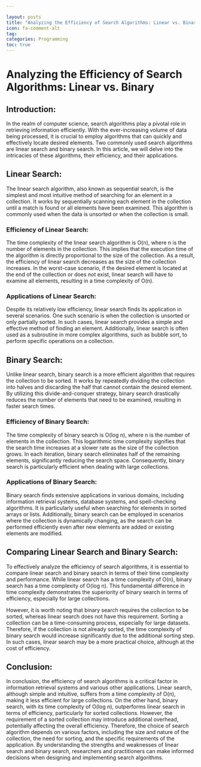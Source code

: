 ```yaml
---

layout: posts
title: "Analyzing the Efficiency of Search Algorithms: Linear vs. Binary"
icon: fa-comment-alt
tag:      
categories: Programming
toc: true
---
```




# Analyzing the Efficiency of Search Algorithms: Linear vs. Binary

## Introduction:
In the realm of computer science, search algorithms play a pivotal role in retrieving information efficiently. With the ever-increasing volume of data being processed, it is crucial to employ algorithms that can quickly and effectively locate desired elements. Two commonly used search algorithms are linear search and binary search. In this article, we will delve into the intricacies of these algorithms, their efficiency, and their applications.

## Linear Search:
The linear search algorithm, also known as sequential search, is the simplest and most intuitive method of searching for an element in a collection. It works by sequentially scanning each element in the collection until a match is found or all elements have been examined. This algorithm is commonly used when the data is unsorted or when the collection is small.

### Efficiency of Linear Search:
The time complexity of the linear search algorithm is O(n), where n is the number of elements in the collection. This implies that the execution time of the algorithm is directly proportional to the size of the collection. As a result, the efficiency of linear search decreases as the size of the collection increases. In the worst-case scenario, if the desired element is located at the end of the collection or does not exist, linear search will have to examine all elements, resulting in a time complexity of O(n).

### Applications of Linear Search:
Despite its relatively low efficiency, linear search finds its application in several scenarios. One such scenario is when the collection is unsorted or only partially sorted. In such cases, linear search provides a simple and effective method of finding an element. Additionally, linear search is often used as a subroutine in more complex algorithms, such as bubble sort, to perform specific operations on a collection.

## Binary Search:
Unlike linear search, binary search is a more efficient algorithm that requires the collection to be sorted. It works by repeatedly dividing the collection into halves and discarding the half that cannot contain the desired element. By utilizing this divide-and-conquer strategy, binary search drastically reduces the number of elements that need to be examined, resulting in faster search times.

### Efficiency of Binary Search:
The time complexity of binary search is O(log n), where n is the number of elements in the collection. This logarithmic time complexity signifies that the search time increases at a slower rate as the size of the collection grows. In each iteration, binary search eliminates half of the remaining elements, significantly reducing the search space. Consequently, binary search is particularly efficient when dealing with large collections.

### Applications of Binary Search:
Binary search finds extensive applications in various domains, including information retrieval systems, database systems, and spell-checking algorithms. It is particularly useful when searching for elements in sorted arrays or lists. Additionally, binary search can be employed in scenarios where the collection is dynamically changing, as the search can be performed efficiently even after new elements are added or existing elements are modified.

## Comparing Linear Search and Binary Search:
To effectively analyze the efficiency of search algorithms, it is essential to compare linear search and binary search in terms of their time complexity and performance. While linear search has a time complexity of O(n), binary search has a time complexity of O(log n). This fundamental difference in time complexity demonstrates the superiority of binary search in terms of efficiency, especially for large collections.

However, it is worth noting that binary search requires the collection to be sorted, whereas linear search does not have this requirement. Sorting a collection can be a time-consuming process, especially for large datasets. Therefore, if the collection is not already sorted, the time complexity of binary search would increase significantly due to the additional sorting step. In such cases, linear search may be a more practical choice, although at the cost of efficiency.

## Conclusion:
In conclusion, the efficiency of search algorithms is a critical factor in information retrieval systems and various other applications. Linear search, although simple and intuitive, suffers from a time complexity of O(n), making it less efficient for large collections. On the other hand, binary search, with its time complexity of O(log n), outperforms linear search in terms of efficiency, particularly for sorted collections. However, the requirement of a sorted collection may introduce additional overhead, potentially affecting the overall efficiency. Therefore, the choice of search algorithm depends on various factors, including the size and nature of the collection, the need for sorting, and the specific requirements of the application. By understanding the strengths and weaknesses of linear search and binary search, researchers and practitioners can make informed decisions when designing and implementing search algorithms.